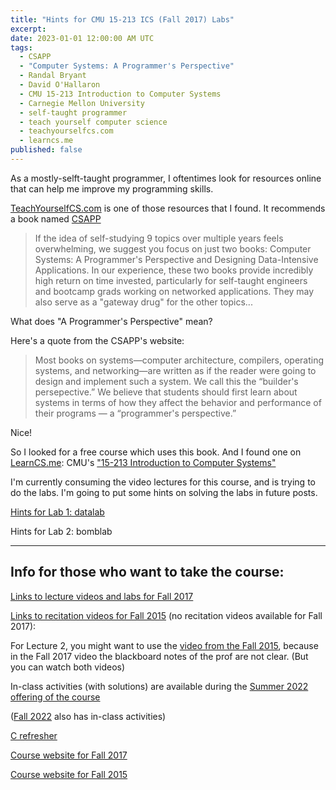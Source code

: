 ```yaml
---
title: "Hints for CMU 15-213 ICS (Fall 2017) Labs"
excerpt: 
date: 2023-01-01 12:00:00 AM UTC
tags: 
  - CSAPP
  - "Computer Systems: A Programmer's Perspective"
  - Randal Bryant
  - David O'Hallaron
  - CMU 15-213 Introduction to Computer Systems
  - Carnegie Mellon University
  - self-taught programmer
  - teach yourself computer science
  - teachyourselfcs.com
  - learncs.me
published: false
---
```


As a mostly-selft-taught programmer, I oftentimes look for resources online that can help me improve my programming skills. 

[TeachYourselfCS.com](https://teachyourselfcs.com/) is one of those resources that I found. It recommends a book named [CSAPP](http://csapp.cs.cmu.edu/3e/perspective.html) 

> If the idea of self-studying 9 topics over multiple years feels overwhelming, we suggest you focus on just two books: Computer Systems: A Programmer's Perspective and Designing Data-Intensive Applications. In our experience, these two books provide incredibly high return on time invested, particularly for self-taught engineers and bootcamp grads working on networked applications. They may also serve as a "gateway drug" for the other topics...

What does "A Programmer's Perspective" mean?

Here's a quote from the CSAPP's website:

> Most books on systems—computer architecture, compilers, operating systems, and networking—are written as if the reader were going to design and implement such a system. We call this the “builder's persepective.” We believe that students should first learn about systems in terms of how they affect the behavior and performance of their programs — a “programmer's perspective.”

Nice!

So I looked for a free course which uses this book. And I found one on [LearnCS.me](https://learncs.me/): CMU's ["15-213 Introduction to Computer Systems"](https://learncs.me/cmu/15213)

I'm currently consuming the video lectures for this course, and is trying to do the labs. I'm going to put some hints on solving the labs in future posts.

[Hints for Lab 1: datalab](/CMU-15-213-ICS-Fall-2017-datalab-hints/)

Hints for Lab 2: bomblab

---

## Info for those who want to take the course:

[Links to lecture videos and labs for Fall 2017](https://learncs.me/cmu/15213)

[Links to recitation videos for Fall 2015](https://scs.hosted.panopto.com/Panopto/Pages/Sessions/List.aspx#folderID=%22b96d90ae-9871-4fae-91e2-b1627b43e25e%22) (no recitation videos available for Fall 2017): 

For Lecture 2, you might want to use the [video from the Fall 2015](https://scs.hosted.panopto.com/Panopto/Pages/Viewer.aspx?id=6ca8cdb4-6961-42d9-8fac-299e53759a17), because in the Fall 2017 video the blackboard notes of the prof are not clear. (But you can watch both videos)

In-class activities (with solutions) are available during the [Summer 2022 offering of the course](https://www.cs.cmu.edu/afs/cs/academic/class/15213-m22/www/schedule.html)

([Fall 2022](https://www.cs.cmu.edu/~213/resources.html) also has in-class activities)

[C refresher](https://stanford.edu/~cgregg/cgi-bin/107-reader/)

[Course website for Fall 2017](https://www.cs.cmu.edu/afs/cs/academic/class/15213-f17/www/schedule.html)

[Course website for Fall 2015](https://www.cs.cmu.edu/afs/cs/academic/class/15213-f15/www/index.html)
